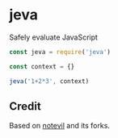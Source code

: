 # jeva

Safely evaluate JavaScript

```js
const jeva = require('jeva')

const context = {}

jeva('1+2*3', context)
```

## Credit

Based on [notevil](https://github.com/mmckegg/notevil) and its forks.
